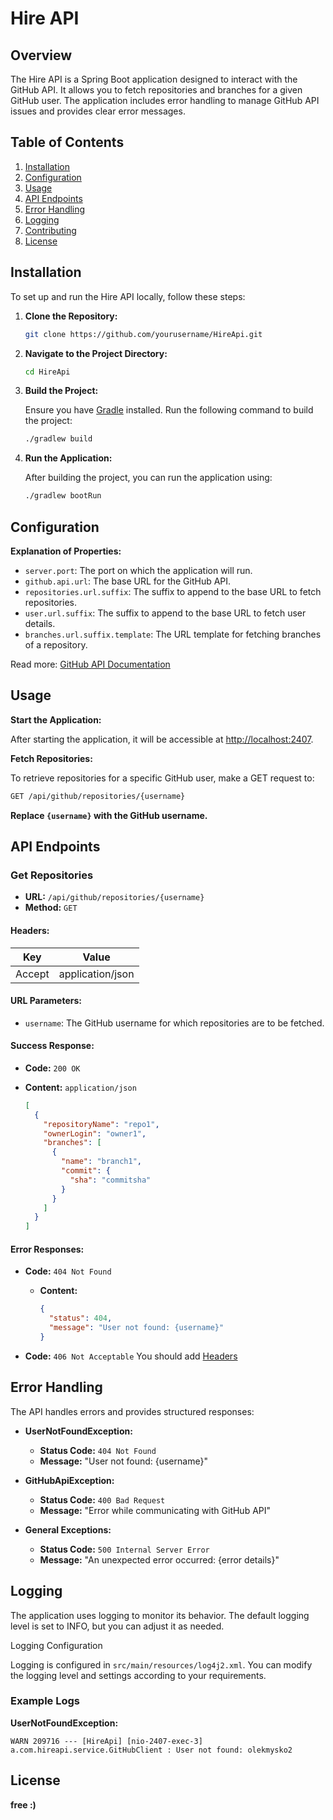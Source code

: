 # Hire API

## Overview

The Hire API is a Spring Boot application designed to interact with the GitHub API. It allows you to fetch repositories and branches for a given GitHub user. The application includes error handling to manage GitHub API issues and provides clear error messages.

## Table of Contents

1. [Installation](#installation)
2. [Configuration](#configuration)
3. [Usage](#usage)
4. [API Endpoints](#api-endpoints)
5. [Error Handling](#error-handling)
6. [Logging](#logging)
7. [Contributing](#contributing)
8. [License](#license)

## Installation

To set up and run the Hire API locally, follow these steps:

1. **Clone the Repository:**

    ```bash
    git clone https://github.com/yourusername/HireApi.git
    ```

2. **Navigate to the Project Directory:**

    ```bash
    cd HireApi
    ```

3. **Build the Project:**

   Ensure you have [Gradle](https://gradle.org/) installed. Run the following command to build the project:

    ```bash
    ./gradlew build
    ```

4. **Run the Application:**

   After building the project, you can run the application using:

    ```bash
    ./gradlew bootRun
    ```
## Configuration

**Explanation of Properties:**

- `server.port`: The port on which the application will run.
- `github.api.url`: The base URL for the GitHub API.
- `repositories.url.suffix`: The suffix to append to the base URL to fetch repositories.
- `user.url.suffix`: The suffix to append to the base URL to fetch user details.
- `branches.url.suffix.template`: The URL template for fetching branches of a repository.

Read more: [GitHub API Documentation](https://developer.github.com/v3)

## Usage

**Start the Application:**

After starting the application, it will be accessible at [http://localhost:2407](http://localhost:2407).

**Fetch Repositories:**

To retrieve repositories for a specific GitHub user, make a GET request to:

```bash
GET /api/github/repositories/{username}
```
**Replace `{username}` with the GitHub username.**

## API Endpoints

### Get Repositories

- **URL:** `/api/github/repositories/{username}`
- **Method:** `GET`

#### Headers:

| Key     | Value           |
|---------|-----------------|
| Accept  | application/json |

#### URL Parameters:

- `username`: The GitHub username for which repositories are to be fetched.

#### Success Response:

- **Code:** `200 OK`
- **Content:** `application/json`

    ```json
    [
      {
        "repositoryName": "repo1",
        "ownerLogin": "owner1",
        "branches": [
          {
            "name": "branch1",
            "commit": {
              "sha": "commitsha"
            }
          }
        ]
      }
    ]
    ```

#### Error Responses:

- **Code:** `404 Not Found`
    - **Content:**

      ```json
      {
        "status": 404,
        "message": "User not found: {username}"
      }
      ```

- **Code:** `406 Not Acceptable`
You should add [Headers](#headers)
## Error Handling

The API handles errors and provides structured responses:

- **UserNotFoundException:**
    - **Status Code:** `404 Not Found`
    - **Message:** "User not found: {username}"

- **GitHubApiException:**
    - **Status Code:** `400 Bad Request`
    - **Message:** "Error while communicating with GitHub API"

- **General Exceptions:**
    - **Status Code:** `500 Internal Server Error`
    - **Message:** "An unexpected error occurred: {error details}"

## Logging

The application uses logging to monitor its behavior. The default logging level is set to INFO, but you can adjust it as needed.

Logging Configuration

Logging is configured in `src/main/resources/log4j2.xml`. You can modify the logging level and settings according to your requirements.

### Example Logs

**UserNotFoundException:**

    WARN 209716 --- [HireApi] [nio-2407-exec-3] a.com.hireapi.service.GitHubClient : User not found: olekmysko2

## License
**free :)**
